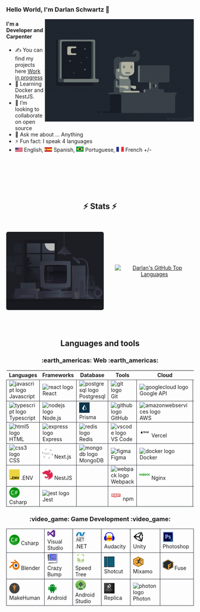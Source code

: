 ### Hello World, I'm Darlan Schwartz  👋

 <img align="right" alt="GIF" src="https://github.com/DarlanSchwartz/DarlanSchwartz/blob/main/Github%20readme%20images/main-gif.gif?raw=true" width="400" height="275" />
 
#### I'm a Developer and Carpenter
- ✍ You can find my projects here <a href="https://darlanschwartz.github.io/My-Portfolio/">Work in progress</a>
- 🌱 Learning Docker and NestJS.
- 👯 I’m looking to collaborate on open source
- 💬 Ask me about ... Anything
- ⚡ Fun fact: I speak 4 languages
- <img align="left top" alt="EUA" width="20px" src="https://raw.githubusercontent.com/DarlanSchwartz/DarlanSchwartz/main/Github%20readme%20images/usa.jpg" /> English,  <img align="left top" alt="Spanish" width="20px" src="https://raw.githubusercontent.com/DarlanSchwartz/DarlanSchwartz/main/Github%20readme%20images/spanish.jpg" />  Spanish,  <img align="left top" alt="Portuguese" width="20px" src="https://raw.githubusercontent.com/DarlanSchwartz/DarlanSchwartz/main/Github%20readme%20images/brazil.jpg" />  Portuguese, <img align="left top" alt="French" width="20px" src="https://raw.githubusercontent.com/DarlanSchwartz/DarlanSchwartz/main/Github%20readme%20images/france.webp" /> French +/-
<br />
<br />
<br />
<br />
<br />
<h2 align="center">⚡ Stats ⚡</h2>
<br>
<p align=center>
  <div align=center style="display:flex; align-items:center; justify-content:center; gap: 30px;">
    <!-- <a href="https://github.com/denvercoder1/github-readme-streak-stats" title="Go to Source">
      <img align="left" style="heigth:20px" src="https://streak-stats.demolab.com/?user=DarlanSchwartz&theme=react&border=61dafb&hide_border=true" alt="DarlanSchwartz" />
    </a> -->
     <a href="https://github.com/denvercoder1/github-readme-streak-stats" title="Go to Source">
      <img align="center" style="height:210px; border-radius:5px;" src="https://github.com/DarlanSchwartz/DarlanSchwartz/blob/main/Github%20readme%20images/stats.gif?raw=true" alt="DarlanSchwartz" />
    </a>
     <a href="https://github.com/DarlanSchwartz/github-readme-stats">
     <img align="center" style="flex-grow:0; flex-shrink:0;" alt="Darlan's GitHub Top Languages" src="https://github-readme-stats.vercel.app/api/top-langs/?username=DarlanSchwartz&title_color=61dafb&text_color=ffffff&icon_color=61dafb&bg_color=20232a&langs_count=10&layout=compact&border_color=61dafb&hide_border=true&size_weight=0.5&count_weight=0.5" />
    </a>
  </div>
</p>
<br />
<br />
<h2 align="center">Languages and tools</h2>
<h3 align="center">:earth_americas: Web :earth_americas:</h3>
<div align="center">
 <table>
    <tbody>
      <tr>
        <th>Languages</th>
        <th>Frameworks</th>
        <th>Database</th>
        <th>Tools</th>
        <th>Cloud</th>
        <th>Others</th>
      </tr>
      <tr>
        <td style="border:1px solid #30363d;" align="left" dir="row">
          <img src="https://cdn.jsdelivr.net/gh/devicons/devicon/icons/javascript/javascript-original.svg" height="28" width="28"
            alt="javascript logo" />
           Javascript
        </td>
        <td style="border:1px solid #30363d;" align="left" dir="row">
          <img src="https://cdn.jsdelivr.net/gh/devicons/devicon/icons/react/react-original.svg" height="28" width="28"
            alt="react logo" />
           React
        </td>
        <td style="border:1px solid #30363d;" align="left" dir="row">
          <img src="https://cdn.jsdelivr.net/gh/devicons/devicon/icons/postgresql/postgresql-original.svg" height="28" width="28"
            alt="postgresql logo" />
           Postgresql
        </td>
        <td style="border:1px solid #30363d;" align="left" dir="row">
          <img src="https://cdn.jsdelivr.net/gh/devicons/devicon/icons/git/git-original.svg" height="28" width="28"
            alt="git logo" />
           Git
        </td>
        <td style="border:1px solid #30363d;" align="left" dir="row">
          <img src="https://cdn.jsdelivr.net/gh/devicons/devicon/icons/googlecloud/googlecloud-original.svg" height="28" width="28"
            alt="googlecloud logo" />
           Google API
        </td>
        <td style="border:1px solid #30363d;" align="left" dir="row">
          <img src="https://skillicons.dev/icons?i=jira" height="28" width="28" alt="jira logo" />
           JIRA
        </td>
      </tr>
      <tr>
        <td style="border:1px solid #30363d;" align="left" dir="row">
          <img src="https://cdn.jsdelivr.net/gh/devicons/devicon/icons/typescript/typescript-original.svg" height="28" width="28"
            alt="typescript logo" />
           Typescript
        </td>
        <td style="border:1px solid #30363d;" align="left" dir="row">
          <img src="https://cdn.jsdelivr.net/gh/devicons/devicon/icons/nodejs/nodejs-original.svg" height="28" width="28"
            alt="nodejs logo" />
           Node.js
        </td>
        <td style="border:1px solid #30363d;" align="left" dir="row">
          <img
            src="https://github.com/DarlanSchwartz/DarlanSchwartz/blob/main/Github%20readme%20images/prisma2.png?raw=true"
            alt="prisma" height="28" width="28" />
           Prisma
        </td>
        <td style="border:1px solid #30363d;" align="left" dir="row">
          <img src="https://skillicons.dev/icons?i=github" height="28" width="28" alt="github logo" />
           GitHub
        </td>
        <td style="border:1px solid #30363d;" align="left" dir="row">
          <img src="https://cdn.jsdelivr.net/gh/devicons/devicon/icons/amazonwebservices/amazonwebservices-original.svg"
            height="28" width="28" alt="amazonwebservices logo" />
           AWS
        </td>
        <td style="border:1px solid #30363d;" align="left" dir="row">
          <img src="https://cdn.jsdelivr.net/gh/devicons/devicon/icons/trello/trello-plain.svg" height="28" width="28"
            alt="jest logo" />
           Trello
        </td>
      </tr>
      <tr>
        <td style="border:1px solid #30363d;" align="left" dir="row">
          <img src="https://cdn.jsdelivr.net/gh/devicons/devicon/icons/html5/html5-original.svg" height="28" width="28"
            alt="html5 logo" />
           HTML
        </td>
        <td style="border:1px solid #30363d;" align="left" dir="row">
          <img src="https://skillicons.dev/icons?i=express" height="28" width="28" alt="express logo" />
           Express
        </td>
        <td style="border:1px solid #30363d;" align="left" dir="row">
          <img src="https://cdn.jsdelivr.net/gh/devicons/devicon/icons/redis/redis-original.svg" height="28" width="28"
            alt="redis logo" />
           Redis
        </td>
        <td style="border:1px solid #30363d;" align="left" dir="row">
          <img src="https://cdn.simpleicons.org/visualstudiocode/007ACC" height="28" width="28" alt="vscode logo" />
           VS Code
        </td>
        <td style="border:1px solid #30363d;" align="left" dir="row">
          <img
            src="https://github.com/DarlanSchwartz/DarlanSchwartz/blob/main/Github%20readme%20images/vercel.jpg?raw=true"
            height="28" width="28" alt="vercel logo" />
           Vercel
        </td>
        <td style="border:1px solid #30363d;" align="left" dir="row">
          <img
            src="https://raw.githubusercontent.com/DarlanSchwartz/DarlanSchwartz/main/Github%20readme%20images/notion.png"
            height="28" width="28" alt="notion logo" />
           Notion
        </td>
      </tr>
      <tr>
        <td style="border:1px solid #30363d;" align="left" dir="row">
          <img src="https://cdn.jsdelivr.net/gh/devicons/devicon/icons/css3/css3-original.svg" height="28" width="28"
            alt="css3 logo" />
           CSS
        </td>
        <td style="border:1px solid #30363d;" align="left" dir="row">
                <img src="https://raw.githubusercontent.com/DarlanSchwartz/DarlanSchwartz/main/Github%20readme%20images/nextjs.png" height="28" width="28"
            alt="next logo" />
           Next.js
        </td>
        <td style="border:1px solid #30363d;" align="left" dir="row">
          <img src="https://cdn.jsdelivr.net/gh/devicons/devicon/icons/mongodb/mongodb-original.svg" height="28" width="28"
            alt="mongodb logo" />
           MongoDB
        </td>
        <td style="border:1px solid #30363d;" align="left" dir="row">
          <img src="https://upload.wikimedia.org/wikipedia/commons/thumb/3/33/Figma-logo.svg/1667px-Figma-logo.svg.png" alt="figma" height="28" width="28" />
           Figma
        </td>
        <td style="border:1px solid #30363d;" align="left" dir="row">
          <img src="https://cdn.jsdelivr.net/gh/devicons/devicon/icons/docker/docker-original.svg" height="28" width="28"
            alt="docker logo" />
           Docker
        </td>
        <td style="border:1px solid #30363d;" align="left" dir="row">
          <img
            src="https://github.com/DarlanSchwartz/DarlanSchwartz/blob/main/Github%20readme%20images/terminal.png?raw=true"
            alt="terminal logo"height="28" width="28" />
           Terminal
        </td>
      </tr>
      <tr>
        <td style="border:1px solid #30363d;" align="left" dir="row">
          <img
            src="https://raw.githubusercontent.com/DarlanSchwartz/DarlanSchwartz/main/Github%20readme%20images/env.png"
            height="28" width="28" alt=".ENV logo" />
           .ENV
        </td>
        <td style="border:1px solid #30363d;" align="left" dir="row">
          <img src="https://raw.githubusercontent.com/devicons/devicon/master/icons/nestjs/nestjs-plain.svg"
            alt="nestjs" height="28" width="28" />
           NestJS
        </td>
        <td style="border:1px solid #30363d;" align="left" dir="row">
        </td>
        <td style="border:1px solid #30363d;" align="left" dir="row">
          <img src="https://cdn.jsdelivr.net/gh/devicons/devicon/icons/webpack/webpack-original.svg" height="28" width="28"
            alt="webpack logo" />
           Webpack
        </td>
        <td style="border:1px solid #30363d;" align="left" dir="row">
          <img src="https://raw.githubusercontent.com/devicons/devicon/master/icons/nginx/nginx-original.svg"
            alt="nginx" height="28" width="28" />
           Nginx
        </td>
        <td style="border:1px solid #30363d;" align="left" dir="row">
          <img src="https://cdn.simpleicons.org/gnubash/4EAA25" height="28" width="28" alt="bash logo" />
           Bash
        </td>
      </tr>
      <tr>
        <td style="border:1px solid #30363d;" align="left" dir="row">
        <img
            src="https://raw.githubusercontent.com/DarlanSchwartz/DarlanSchwartz/main/Github%20readme%20images/csharp.png"
            height="28" width="28" alt="csharp logo" />
           Csharp
        </td>
        <td style="border:1px solid #30363d;" align="left" dir="row">
          <img src="https://cdn.jsdelivr.net/gh/devicons/devicon/icons/jest/jest-plain.svg" height="28" width="28"
            alt="jest logo" />
           Jest
        </td>
        <td style="border:1px solid #30363d;" align="left" dir="row">
        </td>
        <td style="border:1px solid #30363d;" align="left" dir="row">
        <img src="https://raw.githubusercontent.com/DarlanSchwartz/DarlanSchwartz/main/Github%20readme%20images/npm.png" alt="babel" height="28" width="28" />
           npm
        </td>
        <td style="border:1px solid #30363d;" align="left" dir="row">
        </td>
        <td style="border:1px solid #30363d;" align="left" dir="row">
          <img src="https://www.vectorlogo.zone/logos/babeljs/babeljs-icon.svg" alt="babel" height="28" width="28" />
           Babel
        </td>
      </tr>
    </tbody>
  </table>
  </div>
<h3 align="center">:video_game: Game Development :video_game:</h3>
<div align="center">
  <table>
    <tbody>
      <tr>
        <td style="border:1px solid #30363d;" align="left" dir="row">
          <img
            src="https://raw.githubusercontent.com/DarlanSchwartz/DarlanSchwartz/main/Github%20readme%20images/csharp.png"
            height="28" width="28" alt="csharp logo" />
           Csharp
        </td>
        <td style="border:1px solid #30363d;" align="left" dir="row">
          <img src="https://github.com/DarlanSchwartz/DarlanSchwartz/blob/main/Github%20readme%20images/community.png?raw=true" height="20" alt="vscode logo" />
           Visual Studio 
        </td>
        <td style="border:1px solid #30363d;" align="left" dir="row">
          <img
            src="https://raw.githubusercontent.com/DarlanSchwartz/DarlanSchwartz/main/Github%20readme%20images/net.jpg"
            height="28" width="28" alt=".NET logo" />
           .NET
        </td>
        <td style="border:1px solid #30363d;" align="left" dir="row">
          <img
            src="https://github.com/DarlanSchwartz/DarlanSchwartz/blob/main/Github%20readme%20images/audacity.png?raw=true"
            height="28" width="28" alt="audacity logo" />
           Audacity
        </td>
        <td style="border:1px solid #30363d;" align="left" dir="row">
          <img
            src="https://github.com/DarlanSchwartz/DarlanSchwartz/blob/main/Github%20readme%20images/unity2.png?raw=true"
            height="28" width="28" alt="jest logo" />
           Unity
        </td>
        <td style="border:1px solid #30363d;" align="left" dir="row">
          <img
            src="https://raw.githubusercontent.com/DarlanSchwartz/DarlanSchwartz/main/Github%20readme%20images/photoshop.jpeg"
            height="28" width="28" alt="photoshop logo" />
           Photoshop
        </td>
      </tr>
      <tr>
        <td style="border:1px solid #30363d;" align="left" dir="row">
          <img
            src="https://raw.githubusercontent.com/DarlanSchwartz/DarlanSchwartz/main/Github%20readme%20images/blender2.png"
            height="28" width="28" alt="blender logo" />
           Blender
        </td>
        <td style="border:1px solid #30363d;" align="left" dir="row">
          <img
            src="https://raw.githubusercontent.com/DarlanSchwartz/DarlanSchwartz/main/Github%20readme%20images/crazybump.jpg"
            height="28" width="28" alt="crazy bump logo" />
           Crazy Bump
        </td>
                <td style="border:1px solid #30363d;" align="left" dir="row">
         <img
            src="https://raw.githubusercontent.com/DarlanSchwartz/DarlanSchwartz/main/Github%20readme%20images/speedtree.webp"
            height="28" width="28" alt="speedtree studio logo" />
           Speed Tree
        </td>
        <td style="border:1px solid #30363d;" align="left" dir="row">
          <img
            src="https://github.com/DarlanSchwartz/DarlanSchwartz/blob/main/Github%20readme%20images/shotcut.png?raw=true"
            height="28" width="28" alt="shotcut logo" />
           Shotcut
        </td>
        <td style="border:1px solid #30363d;" align="left" dir="row">
          <img
            src="https://github.com/DarlanSchwartz/DarlanSchwartz/blob/main/Github%20readme%20images/mixamo.png?raw=true"
            height="28" width="28" alt="mixamo logo" />
           Mixamo
        </td>
        <td style="border:1px solid #30363d;" align="left" dir="row">
          <img
            src="https://raw.githubusercontent.com/DarlanSchwartz/DarlanSchwartz/main/Github%20readme%20images/fuse.svg"
            height="28" width="28" alt="mixamo fuse logo" />
           Fuse
        </td>
      </tr>
      <tr>
        <td style="border:1px solid #30363d;" align="left" dir="row">
          <img
            src="https://raw.githubusercontent.com/DarlanSchwartz/DarlanSchwartz/main/Github%20readme%20images/makehuman.png"
            height="28" width="28" alt="makehuman logo" />
           MakeHuman
        </td>
        <td style="border:1px solid #30363d;" align="left" dir="row">
          <img src="https://raw.githubusercontent.com/DarlanSchwartz/DarlanSchwartz/main/Github%20readme%20images/android.png" height="28" width="28" alt="vscode logo" />
           Android
        </td>
        <td style="border:1px solid #30363d;" align="left" dir="row">
          <img
            src="https://raw.githubusercontent.com/DarlanSchwartz/DarlanSchwartz/main/Github%20readme%20images/android-studio.png"
            height="28" width="28" alt="android studio logo" />
           Android Studio
        </td>
 <td style="border:1px solid #30363d;" align="left" dir="row">
          <img
            src="https://github.com/DarlanSchwartz/DarlanSchwartz/blob/main/Github%20readme%20images/replica.png?raw=true"
            height="28" width="28" alt="replica logo" />
           Replica
        </td>
        <td style="border:1px solid #30363d;" align="left" dir="row">
         <img
            src="https://pbs.twimg.com/profile_images/956512664729071617/FNdOzif4_400x400.jpg"
            height="28" width="28" alt="photon logo" />
           Photon
        </td>
          <td style="border:1px solid #30363d;" align="left" dir="row">
        </td>
      </tr>
    </tbody>
  </table>
</div>
